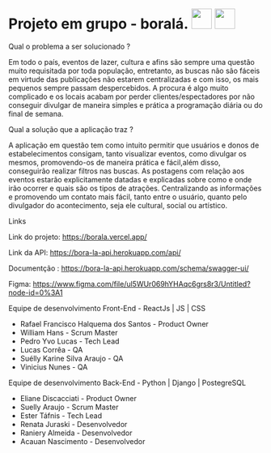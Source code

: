 # Projeto em grupo - boralá. <img src="https://cdn.jsdelivr.net/gh/devicons/devicon/icons/react/react-original.svg"  width="40" height="40"/> <img  src="https://cdn.jsdelivr.net/gh/devicons/devicon/icons/python/python-original.svg" width="40" height="40" />

Qual o problema a ser solucionado ?

Em todo o país, eventos de lazer, cultura e afins são sempre uma questão muito requisitada por toda população, entretanto, as buscas não são fáceis em virtude das publicações não estarem centralizadas e com isso, os mais pequenos sempre passam despercebidos. A procura é algo muito complicado e os locais acabam por perder clientes/espectadores por não conseguir divulgar de maneira simples e prática a programação diária ou do final de semana.

Qual a solução que a aplicação traz ?

A aplicação em questão tem como intuito permitir que usuários e donos de estabelecimentos consigam, tanto visualizar eventos, como divulgar os mesmos, promovendo-os de maneira prática e fácil,além disso, conseguirão realizar filtros nas buscas. As postagens com relação aos eventos estarão explicitamente datadas e explicadas sobre como e onde irão ocorrer e quais são os tipos de atrações. Centralizando as informações e promovendo um contato mais fácil, tanto entre o usuário, quanto pelo divulgador do acontecimento, seja ele cultural, social ou artístico.

Links

Link do projeto: https://borala.vercel.app/

Link da API: https://bora-la-api.herokuapp.com/api/

Documentção : https://bora-la-api.herokuapp.com/schema/swagger-ui/

Figma: https://www.figma.com/file/ul5WUr069hYHAqc6grs8r3/Untitled?node-id=0%3A1

Equipe de desenvolvimento Front-End - ReactJs | JS | CSS

- Rafael Francisco Halquema dos Santos - Product Owner
- William Hans - Scrum Master
- Pedro Yvo Lucas - Tech Lead
- Lucas Corrêa - QA
- Suélly Karine Silva Araujo - QA
- Vinicius Nunes - QA

Equipe de desenvolvimento Back-End - Python | Django | PostegreSQL

- Eliane Discacciati - Product Owner
- Suelly Araujo - Scrum Master
- Ester Táfnis - Tech Lead
- Renata Juraski - Desenvolvedor
- Raniery Almeida - Desenvolvedor
- Acauan Nascimento - Desenvolvedor
